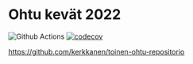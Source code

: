 # Ohtu kevät 2022
![Github Actions](https://github.com/kerkkanen/ohtu-2022-viikko1/workflows/CI/badge.svg)
[![codecov](https://codecov.io/gh/kerkkanen/ohtu-2022-viikko1/branch/main/graph/badge.svg?token=L8009YDJK4)](https://codecov.io/gh/kerkkanen/ohtu-2022-viikko1)

https://github.com/kerkkanen/toinen-ohtu-repositorio
